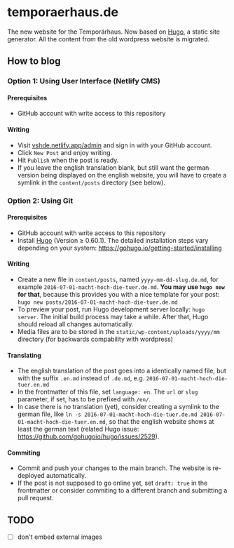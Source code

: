 temporaerhaus.de
=================

The new website for the Temporärhaus. Now based on [Hugo](https://gohugo.io), a static site generator. All the content from the old wordpress website is migrated.

## How to blog

### Option 1: Using User Interface (Netlify CMS)

#### Prerequisites

* GitHub account with write access to this repository

#### Writing

* Visit [vshde.netlify.app/admin](https://vshde.netlify.app/admin) and sign in with your GitHub account.
* Click `New Post` and enjoy writing.
* Hit `Publish` when the post is ready.
* If you leave the english translation blank, but still want the german version being displayed on the english website, you will have to create a symlink in the `content/posts` directory (see below).

### Option 2: Using Git

#### Prerequisites

* GitHub account with write access to this repository
* Install [Hugo](https://gohugo.io) (Version ≥ 0.60.1). The detailed installation steps vary depending on your system: https://gohugo.io/getting-started/installing

#### Writing

* Create a new file in `content/posts`, named `yyyy-mm-dd-slug.de.md`, for example `2016-07-01-macht-hoch-die-tuer.de.md`. **You may use `hugo new` for that**, because this provides you with a nice template for your post: `hugo new posts/2016-07-01-macht-hoch-die-tuer.de.md`
* To preview your post, run Hugo development server locally: `hugo server`. The initial build process may take a while. After that, Hugo should reload all changes automatically.
* Media files are to be stored in the `static/wp-content/uploads/yyyy/mm` directory (for backwards compability with wordpress)

#### Translating

* The english translation of the post goes into a identically named file, but with the suffix `.en.md` instead of `.de.md`, e.g. `2016-07-01-macht-hoch-die-tuer.en.md`
* In the frontmatter of this file, set `language: en`. The `url` or `slug` parameter, if set, has to be prefixed with `/en/`.
* In case there is no translation (yet), consider creating a symlink to the german file, like `ln -s 2016-07-01-macht-hoch-die-tuer.de.md 2016-07-01-macht-hoch-die-tuer.en.md`, so that the english website shows at least the german text (related Hugo issue: https://github.com/gohugoio/hugo/issues/2529). 

#### Commiting

* Commit and push your changes to the main branch. The website is re-deployed automatically.
* If the post is not supposed to go online yet, set `draft: true` in the frontmatter or consider commiting to a different branch and submitting a pull request.



## TODO
- [ ] don't embed external images
